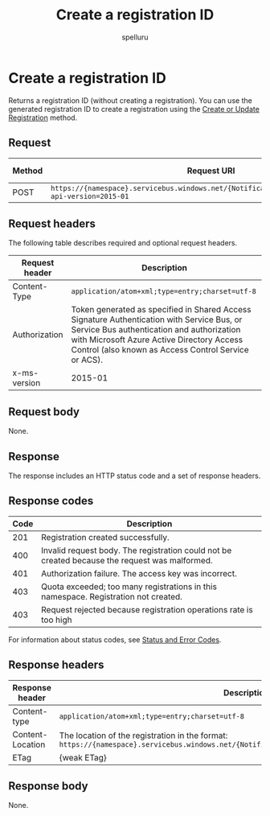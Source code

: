 ﻿---
title: "Create a registration ID"
ms.custom: ""
ms.date: 04/05/2019
ms.prod: "azure"
ms.reviewer: ""
ms.service: "notification-hubs"
ms.suite: ""
ms.tgt_pltfrm: ""
ms.topic: "reference"
author: "spelluru"
ms.author: "spelluru"
manager: "timlt"

---

# Create a registration ID
Returns a registration ID (without creating a registration). You can use the generated registration ID to create a registration using the [Create or Update Registration](create-update-registration.md) method.

## Request

| Method | Request URI | HTTP version | 
| ------ | ----------- | ------------ | 
| POST | `https://{namespace}.servicebus.windows.net/{NotificationHub}/registrationIDs/?api-version=2015-01` | HTTP/1.1 |


## Request headers
The following table describes required and optional request headers.

| Request header | Description | 
| -------------- | ----------- | 
| Content-Type | `application/atom+xml;type=entry;charset=utf-8` |
| Authorization | Token generated as specified in Shared Access Signature Authentication with Service Bus, or Service Bus authentication and authorization with Microsoft Azure Active Directory Access Control (also known as Access Control Service or ACS). |
| x-ms-version | 2015-01 | 

## Request body

None.

## Response

The response includes an HTTP status code and a set of response headers.

## Response codes

| Code | Description | 
| ---- | ----------- | 
| 201 | Registration created successfully. | 
| 400 | Invalid request body. The registration could not be created because the request was malformed. | 
| 401 | Authorization failure. The access key was incorrect. | 
| 403 | Quota exceeded; too many registrations in this namespace. Registration not created. | 
| 403 | Request rejected because registration operations rate is too high | 


For information about status codes, see [Status and Error Codes](/rest/api/storageservices/Common-REST-API-Error-Codes).

## Response headers

| Response header | Description | 
| --------------- | ----------- | 
| Content-type | `application/atom+xml;type=entry;charset=utf-8` | 
|  Content-Location | The location of the registration in the format: `https://{namespace}.servicebus.windows.net/{NotificationHub}/registrations/<registrationId>` |
| ETag | {weak ETag} |

## Response body

None.

